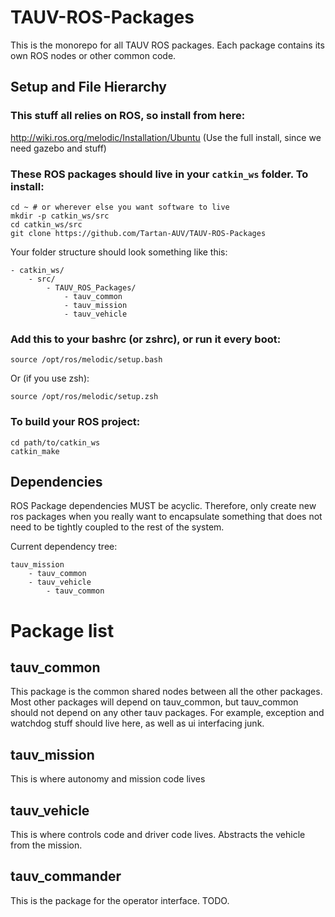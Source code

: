 
# TAUV-ROS-Packages

This is the monorepo for all TAUV ROS packages. Each package contains its own ROS nodes or other common code.

## Setup and File Hierarchy
### This stuff all relies on ROS, so install from here:

http://wiki.ros.org/melodic/Installation/Ubuntu
(Use the full install, since we need gazebo and stuff)

### These ROS packages should live in your `catkin_ws` folder. To install:

    cd ~ # or wherever else you want software to live
    mkdir -p catkin_ws/src
    cd catkin_ws/src
    git clone https://github.com/Tartan-AUV/TAUV-ROS-Packages
    
Your folder structure should look something like this:

    - catkin_ws/
        - src/
	        - TAUV_ROS_Packages/
	            - tauv_common
	            - tauv_mission
	            - tauv_vehicle

### Add this to your bashrc (or zshrc), or run it every boot:

    source /opt/ros/melodic/setup.bash
Or (if you use zsh):

    source /opt/ros/melodic/setup.zsh

### To build your ROS project:

    cd path/to/catkin_ws
    catkin_make

## Dependencies

ROS Package dependencies MUST be acyclic. Therefore, only create new ros packages when you really want to encapsulate something that does not need to be tightly coupled to the rest of the system.

Current dependency tree:

    tauv_mission
	    - tauv_common
	    - tauv_vehicle
		    - tauv_common
# Package list
## tauv_common
This package is the common shared nodes between all the other packages. Most other packages will depend on tauv_common, but tauv_common should not depend on any other tauv packages.
For example, exception and watchdog stuff should live here, as well as ui interfacing junk.
## tauv_mission
This is where autonomy and mission code lives

## tauv_vehicle
This is where controls code and driver code lives. Abstracts the vehicle from the mission.

## tauv_commander
This is the package for the operator interface. TODO.
